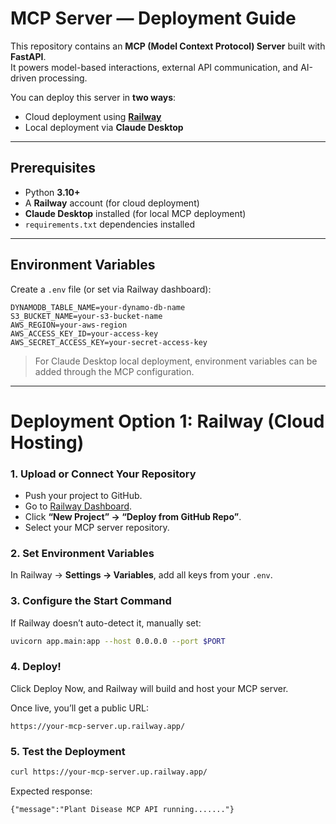 # MCP Server — Deployment Guide

This repository contains an **MCP (Model Context Protocol) Server** built with **FastAPI**.  
It powers model-based interactions, external API communication, and AI-driven processing.

You can deploy this server in **two ways**:
- Cloud deployment using **[Railway](https://railway.app/)**
- Local deployment via **Claude Desktop**

---

## Prerequisites

- Python **3.10+**
- A **Railway** account (for cloud deployment)
- **Claude Desktop** installed (for local MCP deployment)
- `requirements.txt` dependencies installed

---

## Environment Variables

Create a `.env` file (or set via Railway dashboard):
```
DYNAMODB_TABLE_NAME=your-dynamo-db-name
S3_BUCKET_NAME=your-s3-bucket-name
AWS_REGION=your-aws-region
AWS_ACCESS_KEY_ID=your-access-key
AWS_SECRET_ACCESS_KEY=your-secret-access-key
```

> For Claude Desktop local deployment, environment variables can be added through the MCP configuration.

---

# Deployment Option 1: Railway (Cloud Hosting)

### 1. **Upload or Connect Your Repository**
- Push your project to GitHub.
- Go to [Railway Dashboard](https://railway.app/dashboard).
- Click **“New Project” → “Deploy from GitHub Repo”**.
- Select your MCP server repository.

### 2. **Set Environment Variables**
In Railway → **Settings → Variables**, add all keys from your `.env`.

### 3. **Configure the Start Command**
If Railway doesn’t auto-detect it, manually set:
```bash
uvicorn app.main:app --host 0.0.0.0 --port $PORT
```
### 4. **Deploy!**
Click Deploy Now, and Railway will build and host your MCP server.

Once live, you’ll get a public URL:

`` https://your-mcp-server.up.railway.app/ ``

### 5. **Test the Deployment**
```bash
curl https://your-mcp-server.up.railway.app/
```
Expected response:
```
{"message":"Plant Disease MCP API running......."}
```



